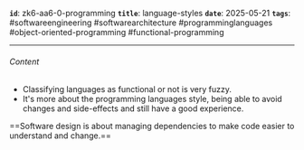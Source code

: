 **`id`**: zk6-aa6-0-programming
**`title`**: language-styles
**`date`**: 2025-05-21
**`tags`**: #softwareengineering #softwarearchitecture #programminglanguages #object-oriented-programming #functional-programming

---

###### Content

-   Classifying languages as functional or not is very fuzzy.
-   It's more about the programming languages style, being able to avoid changes and side-effects and still have a good experience.

==Software design is about managing dependencies to make code easier to understand and change.==

